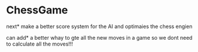# ChessGame

next* make a better score system for the AI and optimaies the chess engien

can add* a better whay to gte all the new moves in a game so we dont need to calculate all the moves!!!

